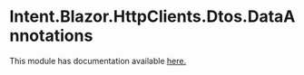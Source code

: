 # Intent.Blazor.HttpClients.Dtos.DataAnnotations

This module has documentation available [here.](https://docs.intentarchitect.com/articles/modules-dotnet/intent-blazor-httpclients-dto-dataannotations/intent-blazor-httpclients-dto-dataannotations.html)

